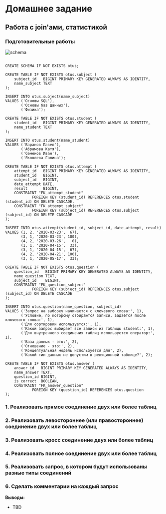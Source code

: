 # Домашнее задание

## Работа с join'ами, статистикой


### Подготовительные работы
![schema](https://ucarecdn.com/e4669333-8898-434f-b1a5-4fa88b39ae02/)

```

CREATE SCHEMA IF NOT EXISTS otus;

CREATE TABLE IF NOT EXISTS otus.subject (
    subject_id   BIGINT PRIMARY KEY GENERATED ALWAYS AS IDENTITY,
    name_subject TEXT
);

INSERT INTO otus.subject(name_subject)
VALUES ('Основы SQL'),
       ('Основы баз данных'),
       ('Физика');

CREATE TABLE IF NOT EXISTS otus.student (
    student_id   BIGINT PRIMARY KEY GENERATED ALWAYS AS IDENTITY,
    name_student TEXT
);

INSERT INTO otus.student(name_student)
VALUES ('Баранов Павел'),
       ('Абрамова Катя'),
       ('Семенов Иван'),
       ('Яковлева Галина');

CREATE TABLE IF NOT EXISTS otus.attempt (
    attempt_id   BIGINT PRIMARY KEY GENERATED ALWAYS AS IDENTITY,
    student_id   BIGINT,
    subject_id   BIGINT,
    date_attempt DATE, 
    result       BIGINT,
    CONSTRAINT "FK_attempt_student"
            FOREIGN KEY (student_id) REFERENCES otus.student (student_id) ON DELETE CASCADE,
    CONSTRAINT "FK_attempt_subject"
            FOREIGN KEY (subject_id) REFERENCES otus.subject (subject_id) ON DELETE CASCADE        
);

INSERT INTO otus.attempt(student_id, subject_id, date_attempt, result)
VALUES (1, 2, '2020-03-23',  67),
       (3, 1, '2020-03-23', 100),
       (4, 2, '2020-03-26',   0),
       (1, 1, '2020-04-15',  33),
       (3, 1, '2020-04-15',  67),
       (4, 2, '2020-04-21', 100),
       (3, 1, '2020-05-17',  33);       

CREATE TABLE IF NOT EXISTS otus.question (
    question_id   BIGINT PRIMARY KEY GENERATED ALWAYS AS IDENTITY,
    name_question TEXT,
    subject_id    BIGINT,
    CONSTRAINT "FK_question_subject"
            FOREIGN KEY (subject_id) REFERENCES otus.subject (subject_id) ON DELETE CASCADE
);

INSERT INTO otus.question(name_question, subject_id)
VALUES ('Запрос на выборку начинается с ключевого слова:', 1),
       ('Условие, по которому отбираются записи, задаётся после ключевого слова:', 1),
       ('Для сортировки используется:', 1),
       ('Какой запрос выбирает все записи из таблицы student:', 1),
       ('Для внутреннего соединения таблиц используется оператор:', 1),
       ('База данных - это:', 2),
       ('Отношение - это:', 2),
       ('Концептуальная модель используется для', 2),
       ('Какой тип данных не допустим в реляционной таблице?', 2);

CREATE TABLE IF NOT EXISTS otus.answer (
    answer_id   BIGINT PRIMARY KEY GENERATED ALWAYS AS IDENTITY,
    name_answer TEXT,
    question_id BIGINT,
    is_correct  BOOLEAN,
    CONSTRAINT "FK_answer_question"
            FOREIGN KEY (question_id) REFERENCES otus.question
);

```

### 1. Реализовать прямое соединение двух или более таблиц
### 2. Реализовать левостороннее (или правостороннее) соединение двух или более таблиц
### 3. Реализовать кросс соединение двух или более таблиц
### 4. Реализовать полное соединение двух или более таблиц
### 5. Реализовать запрос, в котором будут использованы разные типы соединений
### 6. Сделать комментарии на каждый запрос


**Выводы:**
- TBD